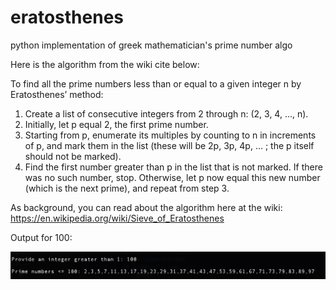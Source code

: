 # eratosthenes
python implementation of greek mathematician's prime number algo

Here is the algorithm from the wiki cite below:

To find all the prime numbers less than or equal to a given integer n by Eratosthenes’ method:

1.  Create a list of consecutive integers from 2 through n: (2, 3, 4, …, n).
2.  Initially, let p equal 2, the first prime number.
3.  Starting from p, enumerate its multiples by counting to n in increments of p, and mark them in the list (these will be 2p, 3p, 4p, … ; the p itself should not be marked).
4.  Find the first number greater than p in the list that is not marked. If there was no such number, stop. Otherwise, let p now equal this new number (which is the next prime), and repeat from step 3.

As background, you can read about the algorithm here at the wiki: https://en.wikipedia.org/wiki/Sieve_of_Eratosthenes

Output for 100:

![](images/erato.jpg)
